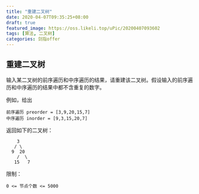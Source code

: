 ```yaml
---
title: "重建二叉树"
date: 2020-04-07T09:35:25+08:00
draft: true
featured_image: https://oss.likeli.top/uPic/20200407093602
tags: [算法, 二叉树]
categories: 剑指offer
---
```


## 重建二叉树

输入某二叉树的前序遍历和中序遍历的结果，请重建该二叉树。假设输入的前序遍历和中序遍历的结果中都不含重复的数字。

例如，给出

```
前序遍历 preorder = [3,9,20,15,7]
中序遍历 inorder = [9,3,15,20,7]
```

返回如下的二叉树：

```
    3
   / \
  9  20
    /  \
   15   7
```


限制：

```
0 <= 节点个数 <= 5000
```

